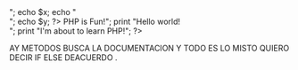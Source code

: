 <!DOCTYPE html>
<html>
<body>

<?php
//Es Un Comentario

# Es Un Comentario

echo "Hola Mundo";
?> 

</body>
</html>

<!DOCTYPE html>
<html>
<body>

<?php
$txt = "Hello world!";
$x = 5;
$y = 10.5;

echo $txt;
echo "<br>";
echo $x;
echo "<br>";
echo $y;
?>

</body>
</html>

<!DOCTYPE html>
<html>
<body>

<?php
print "<h2>PHP is Fun!</h2>";
print "Hello world!<br>";
print "I'm about to learn PHP!";
?> 

</body>
</html>

<!DOCTYPE html>
<html>
<body>

<?php
$t = date("H");

if ($t < "20") {
  echo "Have a good day!";
} else {
  echo "Have a good night!";
}
?>
 
</body>
</html>

<!DOCTYPE html>
<html>
<body>

<?php
$favcolor = "red";

switch ($favcolor) {
  case "red":
    echo "Your favorite color is red!";
    break;
  case "blue":
    echo "Your favorite color is blue!";
    break;
  case "green":
    echo "Your favorite color is green!";
    break;
  default:
    echo "Your favorite color is neither red, blue, nor green!";
}
?>
 
</body>
</html>

<!DOCTYPE html>
<html>
<body>

<?php
function writeMsg() {
  echo "Hello world!";
}

writeMsg();
?>

</body>
</html>

<!DOCTYPE html>
<html>
<body>

<?php
$cars = array("Volvo", "BMW", "Toyota"); 
echo "I like " . $cars[0] . ", " . $cars[1] . " and " . $cars[2] . ".";
?>

</body>
</html>

AY METODOS BUSCA LA DOCUMENTACION Y TODO ES LO MISTO QUIERO DECIR IF ELSE DEACUERDO .